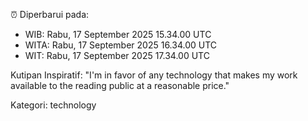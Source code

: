 ⏰ Diperbarui pada:
- WIB: Rabu, 17 September 2025 15.34.00 UTC
- WITA: Rabu, 17 September 2025 16.34.00 UTC
- WIT: Rabu, 17 September 2025 17.34.00 UTC

Kutipan Inspiratif:
"I'm in favor of any technology that makes my work available to the reading public at a reasonable price."


Kategori: technology

